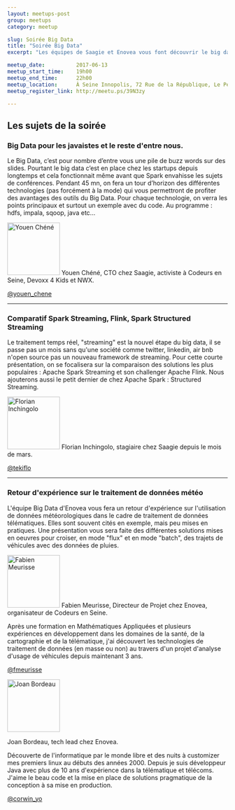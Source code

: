 ```yaml
---
layout: meetups-post
group: meetups
category: meetup

slug: Soirée Big Data
title: "Soirée Big Data"
excerpt: "Les équipes de Saagie et Enovea vous font découvrir le big data avec 3 présentations."

meetup_date:          2017-06-13
meetup_start_time:    19h00
meetup_end_time:      22h00
meetup_location:      À Seine Innopolis, 72 Rue de la République, Le Petit Quevilly
meetup_register_link: http://meetu.ps/39N3zy

---
```


## Les sujets de la soirée

### Big Data pour les javaistes et le reste d'entre nous.

Le Big Data, c’est pour nombre d’entre vous une pile de buzz words sur des slides. Pourtant le big data c’est en place chez les startups depuis longtemps et cela fonctionnait même avant que Spark envahisse les sujets de conférences. Pendant 45 mn, on fera un tour d’horizon des différentes technologies (pas forcément à la mode) qui vous permettront de profiter des avantages des outils du Big Data. Pour chaque technologie, on verra les points principaux et surtout un exemple avec du code. Au programme : hdfs, impala, sqoop, java etc…

<img src="/images/meetups/speakers/youen.jpg" alt="Youen Chéné" width="120" class="alignleft" />
Youen Chéné, CTO chez Saagie, activiste à Codeurs en Seine, Devoxx 4 Kids et NWX.

[@youen_chene](https://twitter.com/youen_chene)

---

### Comparatif Spark Streaming, Flink, Spark Structured Streaming

Le traitement temps réel, "streaming" est la nouvel étape du big data, il se passe pas un mois sans qu'une société comme twitter, linkedin, air bnb n'open source pas un nouveau framework de streaming.
Pour cette courte présentation, on se focalisera sur la comparaison des solutions les plus populaires : Apache Spark Streaming et son challenger Apache Flink. Nous ajouterons aussi le petit dernier de chez Apache Spark : Structured Streaming.

<img src="/images/meetups/speakers/florian.png" alt="Florian Inchingolo" width="120" class="alignleft" />
Florian Inchingolo, stagiaire chez Saagie depuis le mois de mars.

[@tekiflo](https://twitter.com/tekiflo)

---

### Retour d'expérience sur le traitement de données météo

L'équipe Big Data d'Enovea vous fera un retour d'expérience sur l'utilisation de données météorologiques dans le cadre de traitement de données télématiques. Elles sont souvent cités en exemple, mais peu mises en pratiques. Une présentation vous sera faite des différentes solutions mises en oeuvres pour croiser, en mode "flux" et en mode "batch", des trajets de véhicules avec des données de pluies. 

<img src="/images/legacy/orga-fabien.jpg" alt="Fabien Meurisse" width="120" class="alignleft" />
Fabien Meurisse, Directeur de Projet chez Enovea, organisateur de Codeurs en Seine.

Après une formation en Mathématiques Appliquées et plusieurs expériences en développement dans les domaines de la santé, de la cartographie et de la télématique, j'ai découvert les technologies de traitement de données (en masse ou non) au travers d'un projet d'analyse d'usage de véhicules depuis maintenant 3 ans.

[@fmeurisse](https://twitter.com/fmeurisse)

<img src="/images/meetups/speakers/joan.jpg" alt="Joan Bordeau" width="120" class="alignleft" />

Joan Bordeau, tech lead chez Enovea.

Découverte de l'informatique par le monde libre et des nuits à customizer mes premiers linux au débuts des années 2000. Depuis je suis développeur Java avec plus de 10 ans d'expérience dans la télématique et télécoms.
J'aime le beau code et la mise en place de solutions pragmatique de la conception à sa mise en production.

[@corwin_yo](https://twitter.com/corwin_yo)

